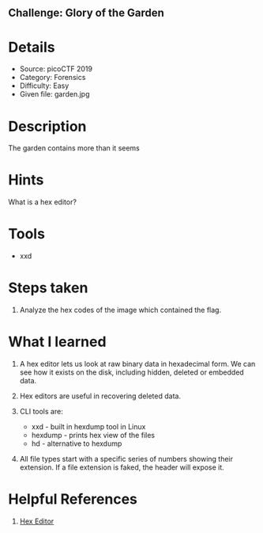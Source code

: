## Challenge: Glory of the Garden

# Details

- Source: picoCTF 2019
- Category: Forensics
- Difficulty: Easy
- Given file: garden.jpg


# Description

The garden contains more than it seems


# Hints

What is a hex editor?


# Tools

- xxd


# Steps taken

1. Analyze the hex codes of the image which contained the flag.


# What I learned

1. A hex editor lets us look at raw binary data in hexadecimal form. We can see how it exists on the disk, including hidden, deleted or embedded data.

2. Hex editors are useful in recovering deleted data.

3. CLI tools are:
    - xxd - built in hexdump tool in Linux
    - hexdump - prints hex view of the files
    - hd - alternative to hexdump

4. All file types start with a specific series of numbers showing their extension. If a file extension is faked, the header will expose it.


# Helpful References

1. [Hex Editor](https://ctf101.org/forensics/what-is-a-hex-editor/)
